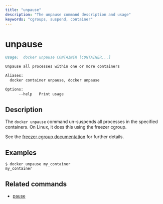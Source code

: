 ```yaml
---
title: "unpause"
description: "The unpause command description and usage"
keywords: "cgroups, suspend, container"
---
```


# unpause

```markdown
Usage:  docker unpause CONTAINER [CONTAINER...]

Unpause all processes within one or more containers

Aliases:
  docker container unpause, docker unpause

Options:
      --help   Print usage
```

## Description

The `docker unpause` command un-suspends all processes in the specified containers.
On Linux, it does this using the freezer cgroup.

See the
[freezer cgroup documentation](https://www.kernel.org/doc/Documentation/cgroup-v1/freezer-subsystem.txt)
for further details.

## Examples

```console
$ docker unpause my_container
my_container
```

## Related commands

* [pause](pause.md)
